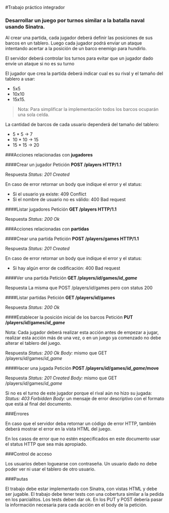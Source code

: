 #Trabajo práctico integrador
### Desarrollar un juego por turnos similar a la batalla naval usando Sinatra.

Al crear una partida, cada jugador deberá definir las posiciones de sus barcos en un tablero. Luego cada jugador podrá enviar un ataque intentando acertar a la posición de un barco enemigo para hundirlo.

El servidor deberá controlar los turnos para evitar que un jugador dado envíe un ataque si no es su turno

El jugador que crea la partida deberá indicar cual es su rival y el tamaño del tablero a usar: 
- 5x5
- 10x10
- 15x15.

> Nota: Para simplificar la implementación todos los barcos ocuparán una sola celda.

La cantidad de barcos de cada usuario dependerá del tamaño del tablero: 
- 5 * 5 -> 7
- 10 * 10 -> 15
- 15 * 15 -> 20


###Acciones relacionadas con **jugadores**

####Crear un jugador
Petición
**POST /players HTTP/1.1**

Respuesta
*Status: 201 Created* 

En caso de error retornar un body que indique el error y el status: 
- Si el usuario ya existe: 409 Conflict 
- Si el nombre de usuario no es válido: 400 Bad request

####Listar jugadores
Petición
**GET /players HTTP/1.1**

Respuesta
*Status: 200 Ok*

###Acciones relacionadas con **partidas**

####Crear una partida
Petición
**POST /players/games HTTP/1.1**

Respuesta
*Status: 201 Created*

En caso de error retornar un body que indique el error y el status: 
- Si hay algún error de codificación: 400 Bad request

####Ver una partida
Petición
**GET /players/*id*/games/*id_game***

Respuesta
La misma que POST /players/*id*/games pero con status 200

####Listar partidas
Petición
**GET /players/*id*/games**

Respuesta
*Status: 200 Ok*

####Establecer la posición inicial de los barcos
Petición
**PUT /players/*id*/games/*id_game***

Nota: Cada jugador deberá realizar esta acción antes de empezar a jugar, realizar esta acción más de una vez, o en un juego ya comenzado no debe alterar el tablero del juego.

Respuesta
*Status: 200 Ok*
*Body:* mismo que GET /players/*id*/games/*id_game*

####Hacer una jugada
Petición
**POST /players/*id*/games/*id_game*/move**

Respuesta
*Status: 201 Created*
*Body:* mismo que GET /players/*id*/games/*id_game*

Si no es el turno de este jugador porque el rival aún no hizo su jugada: 
*Status: 403 Forbidden*
*Body:* un mensaje de error descriptivo con el formato que está al final del documento.

###Errores

En caso que el servidor deba retornar un código de error HTTP, también deberá mostrar el error en la vista HTML del juego.

En los casos de error que no estén especificados en este documento usar el status HTTP que sea más apropiado.


###Control de acceso

Los usuarios deben loguearse con contraseña.
Un usuario dado no debe poder ver ni usar el tablero de otro usuario.


###Pautas

El trabajo debe estar implementado con Sinatra, con vistas HTML y debe ser jugable.
El trabajo debe tener tests con una cobertura similar a la pedida en los parcialitos.
Los tests deben dar ok.
En los PUT y POST debería pasar la información necesaria para cada acción en el body de la petición.



